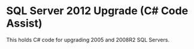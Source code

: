 SQL Server 2012 Upgrade (C# Code Assist)
============


This holds C# code for upgrading 2005 and 2008R2 SQL Servers.
